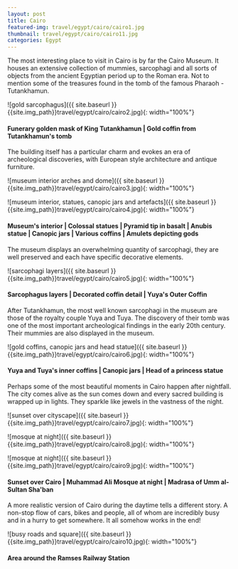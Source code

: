 ```yaml
---
layout: post
title: Cairo
featured-img: travel/egypt/cairo/cairo1.jpg
thumbnail: travel/egypt/cairo/cairo11.jpg
categories: Egypt
---
```


The most interesting place to visit in Cairo is by far the Cairo Museum. It houses an extensive collection of mummies, sarcophagi and all sorts of objects from the ancient Egyptian period up to the Roman era. Not to mention some of the treasures found in the tomb of the famous Pharaoh - Tutankhamun.

![gold sarcophagus]({{ site.baseurl }}{{site.img_path}}travel/egypt/cairo/cairo2.jpg){: width="100%"}

#### Funerary golden mask of King Tutankhamun | Gold coffin from Tutankhamun's tomb

The building itself has a particular charm and evokes an era of archeological discoveries, with European style architecture and antique furniture.

![museum interior arches and dome]({{ site.baseurl }}{{site.img_path}}travel/egypt/cairo/cairo3.jpg){: width="100%"}

![museum interior, statues, canopic jars and artefacts]({{ site.baseurl }}{{site.img_path}}travel/egypt/cairo/cairo4.jpg){: width="100%"}

#### Museum's interior | Colossal statues | Pyramid tip in basalt | Anubis statue | Canopic jars | Various coffins | Amulets depicting gods

The museum displays an overwhelming quantity of sarcophagi, they are well preserved and each have specific decorative elements.

![sarcophagi layers]({{ site.baseurl }}{{site.img_path}}travel/egypt/cairo/cairo5.jpg){: width="100%"}

#### Sarcophagus layers | Decorated coffin detail | Yuya's Outer Coffin

After Tutankhamun, the most well known sarcophagi in the museum are those of the royalty couple Yuya and Tuya. The discovery of their tomb was one of the most important archeological findings in the early 20th century. Their mummies are also displayed in the museum.

![gold coffins, canopic jars and head statue]({{ site.baseurl }}{{site.img_path}}travel/egypt/cairo/cairo6.jpg){: width="100%"}

#### Yuya and Tuya's inner coffins | Canopic jars | Head of a princess statue

Perhaps some of the most beautiful moments in Cairo happen after nightfall. The city comes alive as the sun comes down and every sacred building is wrapped up in lights. They sparkle like jewels in the vastness of the night.

![sunset over cityscape]({{ site.baseurl }}{{site.img_path}}travel/egypt/cairo/cairo7.jpg){: width="100%"}

![mosque at night]({{ site.baseurl }}{{site.img_path}}travel/egypt/cairo/cairo8.jpg){: width="100%"}

![mosque at night]({{ site.baseurl }}{{site.img_path}}travel/egypt/cairo/cairo9.jpg){: width="100%"}

#### Sunset over Cairo | Muhammad Ali Mosque at night | Madrasa of Umm al-Sultan Sha'ban

A more realistic version of Cairo during the daytime tells a different story. A non-stop flow of cars, bikes and people, all of whom are incredibly busy and in a hurry to get somewhere. It all somehow works in the end!

![busy roads and square]({{ site.baseurl }}{{site.img_path}}travel/egypt/cairo/cairo10.jpg){: width="100%"}

#### Area around the Ramses Railway Station
